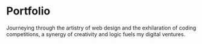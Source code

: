 # Portfolio
Journeying through the artistry of web design and the exhilaration of coding competitions, a synergy of creativity and logic fuels my digital ventures.
